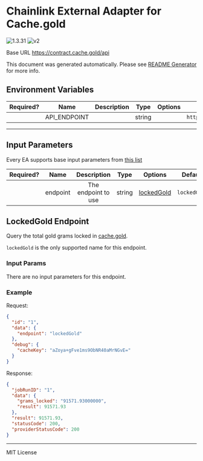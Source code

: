 # Chainlink External Adapter for Cache.gold

![1.3.31](https://img.shields.io/github/package-json/v/smartcontractkit/external-adapters-js?filename=packages/sources/cache.gold/package.json) ![v2](https://img.shields.io/badge/framework%20version-v2-blueviolet)

Base URL https://contract.cache.gold/api

This document was generated automatically. Please see [README Generator](../../scripts#readme-generator) for more info.

## Environment Variables

| Required? |     Name     | Description |  Type  | Options |              Default              |
| :-------: | :----------: | :---------: | :----: | :-----: | :-------------------------------: |
|           | API_ENDPOINT |             | string |         | `https://contract.cache.gold/api` |

---

## Input Parameters

Every EA supports base input parameters from [this list](../../core/bootstrap#base-input-parameters)

| Required? |   Name   |     Description     |  Type  |              Options               |   Default    |
| :-------: | :------: | :-----------------: | :----: | :--------------------------------: | :----------: |
|           | endpoint | The endpoint to use | string | [lockedGold](#lockedgold-endpoint) | `lockedGold` |

## LockedGold Endpoint

Query the total gold grams locked in [cache.gold](https://contract.cache.gold/api/lockedGold).

`lockedGold` is the only supported name for this endpoint.

### Input Params

There are no input parameters for this endpoint.

### Example

Request:

```json
{
  "id": "1",
  "data": {
    "endpoint": "lockedGold"
  },
  "debug": {
    "cacheKey": "aZoya+gFve1ms9ObNR40aMrNGvE="
  }
}
```

Response:

```json
{
  "jobRunID": "1",
  "data": {
    "grams_locked": "91571.93000000",
    "result": 91571.93
  },
  "result": 91571.93,
  "statusCode": 200,
  "providerStatusCode": 200
}
```

---

MIT License
